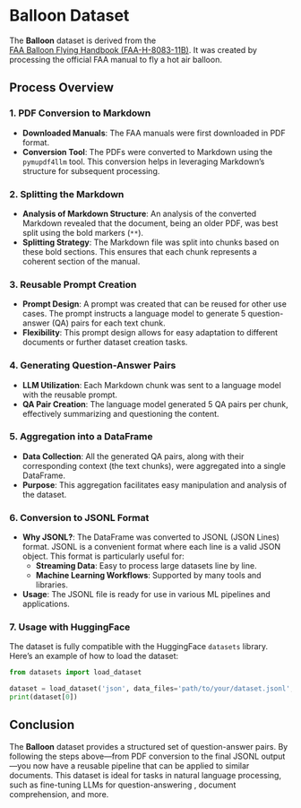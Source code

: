 # Balloon Dataset

The **Balloon** dataset is derived from the  
[FAA Balloon Flying Handbook (FAA-H-8083-11B)](https://www.faa.gov/regulations_policies/handbooks_manuals/aviation/media/FAA-H-8083-11B.pdf). It was created by processing the official FAA manual to fly a hot air balloon. 


## Process Overview

### 1. PDF Conversion to Markdown
- **Downloaded Manuals**: The FAA manuals were first downloaded in PDF format.
- **Conversion Tool**: The PDFs were converted to Markdown using the `pymupdf4llm` tool. This conversion helps in leveraging Markdown’s structure for subsequent processing.

### 2. Splitting the Markdown
- **Analysis of Markdown Structure**: An analysis of the converted Markdown revealed that the document, being an older PDF, was best split using the bold markers (`**`).
- **Splitting Strategy**: The Markdown file was split into chunks based on these bold sections. This ensures that each chunk represents a coherent section of the manual.

### 3. Reusable Prompt Creation
- **Prompt Design**: A prompt was created that can be reused for other use cases. The prompt instructs a language model to generate 5 question-answer (QA) pairs for each text chunk.
- **Flexibility**: This prompt design allows for easy adaptation to different documents or further dataset creation tasks.

### 4. Generating Question-Answer Pairs
- **LLM Utilization**: Each Markdown chunk was sent to a language model with the reusable prompt.
- **QA Pair Creation**: The language model generated 5 QA pairs per chunk, effectively summarizing and questioning the content.

### 5. Aggregation into a DataFrame
- **Data Collection**: All the generated QA pairs, along with their corresponding context (the text chunks), were aggregated into a single DataFrame.
- **Purpose**: This aggregation facilitates easy manipulation and analysis of the dataset.

### 6. Conversion to JSONL Format
- **Why JSONL?**: The DataFrame was converted to JSONL (JSON Lines) format. JSONL is a convenient format where each line is a valid JSON object. 
This format is particularly useful for:
  - **Streaming Data**: Easy to process large datasets line by line.
  - **Machine Learning Workflows**: Supported by many tools and libraries.
- **Usage**: The JSONL file is ready for use in various ML pipelines and applications.

### 7. Usage with HuggingFace
The dataset is fully compatible with the HuggingFace `datasets` library. Here’s an example of how to load the dataset:

```python
from datasets import load_dataset

dataset = load_dataset('json', data_files='path/to/your/dataset.jsonl', split='train')
print(dataset[0])
```

## Conclusion

The **Balloon** dataset provides a structured set of question-answer pairs. By following the steps above—from PDF conversion to the final JSONL output—you now have a reusable pipeline that can be applied to similar documents. 
This dataset is ideal for tasks in natural language processing, such as fine-tuning LLMs for question-answering , document comprehension, and more.

